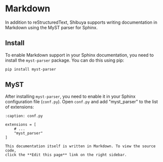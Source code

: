 # Markdown

In addition to reStructuredText, Shibuya supports writing documentation
in Markdown using the MyST parser for Sphinx.

## Install

To enable Markdown support in your Sphinx documentation, you need to
install the `myst-parser` package. You can do this using pip:

```bash
pip install myst-parser
```

## MyST

After installing `myst-parser`, you need to enable it in your Sphinx
configuration file (`conf.py`). Open `conf.py` and add "myst_parser"
to the list of extensions:

```{code-block} python
:caption: conf.py

extensions = [
    # ...
    "myst_parser"
]
```

```{hint}
This documentation itself is written in Markdown. To view the source code,
click the **Edit this page** link on the right sidebar.
```
